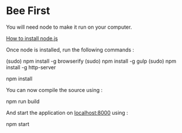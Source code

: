 # Bee First

You will need node to make it run on your computer.

[How to install node.js](http://nodejs.org/)


Once node is installed, run the following commands :


(sudo) npm install -g browserify
(sudo) npm install -g gulp
(sudo) npm install -g http-server

npm install


You can now compile the source using :

npm run build

And start the application on [localhost:8000](http://localhost:8000) using :

npm start